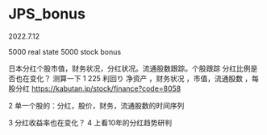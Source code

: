 # JPS_bonus

2022.7.12

5000 real state
5000 stock bonus

日本分红个股市值，财务状况，分红状况。流通股数跟踪。个股跟踪
分红比例是否也在变化？
测算一下
1 225 利回り	净资产 ，财务状况 ，市值，流通股数  ，每股分红
https://kabutan.jp/stock/finance?code=8058

2 单一个股的：分红，股价，财务，流通股数的时间序列


3 分红收益率也在变化？
4 上看10年的分红趋势研判
